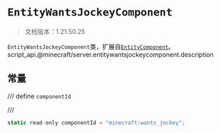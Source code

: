 # `EntityWantsJockeyComponent`

> 文档版本：1.21.50.25

`EntityWantsJockeyComponent`类，扩展自[`EntityComponent`](./entitycomponent.md)。script_api.@minecraft/server.entitywantsjockeycomponent.description

## 常量

/// define
`componentId`


///

```js
static read-only componentId = "minecraft:wants_jockey";
```

